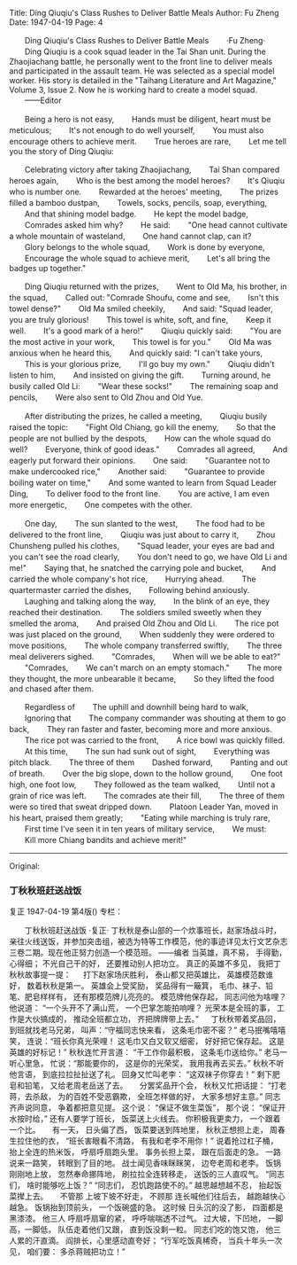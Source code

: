 Title: Ding Qiuqiu's Class Rushes to Deliver Battle Meals
Author: Fu Zheng
Date: 1947-04-19
Page: 4

　　Ding Qiuqiu's Class Rushes to Deliver Battle Meals
　　·Fu Zheng·
　　Ding Qiuqiu is a cook squad leader in the Tai Shan unit. During the Zhaojiachang battle, he personally went to the front line to deliver meals and participated in the assault team. He was selected as a special model worker. His story is detailed in the "Taihang Literature and Art Magazine," Volume 3, Issue 2. Now he is working hard to create a model squad.
　　——Editor

　　Being a hero is not easy,
　　Hands must be diligent, heart must be meticulous;
　　It's not enough to do well yourself,
　　You must also encourage others to achieve merit.
　　True heroes are rare,
　　Let me tell you the story of Ding Qiuqiu:

　　Celebrating victory after taking Zhaojiachang,
　　Tai Shan compared heroes again,
　　Who is the best among the model heroes?
　　It's Qiuqiu who is number one.
　　Rewarded at the heroes' meeting,
　　The prizes filled a bamboo dustpan,
　　Towels, socks, pencils, soap, everything,
　　And that shining model badge.
　　He kept the model badge,
　　Comrades asked him why?
　　He said:
　　"One head cannot cultivate a whole mountain of wasteland,
　　One hand cannot clap, can it?
　　Glory belongs to the whole squad,
　　Work is done by everyone,
　　Encourage the whole squad to achieve merit,
　　Let's all bring the badges up together."

　　Ding Qiuqiu returned with the prizes,
　　Went to Old Ma, his brother, in the squad,
　　Called out: "Comrade Shoufu, come and see,
　　Isn't this towel dense?"
　　Old Ma smiled cheekily,
　　And said: "Squad leader, you are truly glorious!
　　This towel is white, soft, and fine,
　　Keep it well.
　　It's a good mark of a hero!"
　　Qiuqiu quickly said:
　　"You are the most active in your work,
　　This towel is for you."
　　Old Ma was anxious when he heard this,
　　And quickly said: "I can't take yours,
　　This is your glorious prize,
　　I'll go buy my own."
　　Qiuqiu didn't listen to him,
　　And insisted on giving the gift.
　　Turning around, he busily called Old Li:
　　"Wear these socks!"
　　The remaining soap and pencils,
　　Were also sent to Old Zhou and Old Yue.

　　After distributing the prizes, he called a meeting,
　　Qiuqiu busily raised the topic:
　　"Fight Old Chiang, go kill the enemy,
　　So that the people are not bullied by the despots,
　　How can the whole squad do well?
　　Everyone, think of good ideas."
　　Comrades all agreed,
　　And eagerly put forward their opinions.
　　One said:
　　"Guarantee not to make undercooked rice,"
　　Another said:
　　"Guarantee to provide boiling water on time,"
　　And some wanted to learn from Squad Leader Ding,
　　To deliver food to the front line.
　　You are active, I am even more energetic,
　　One competes with the other.

　　One day,
　　The sun slanted to the west,
　　The food had to be delivered to the front line,
　　Qiuqiu was just about to carry it,
　　Zhou Chunsheng pulled his clothes,
　　"Squad leader, your eyes are bad and you can't see the road clearly,
　　You don't need to go, we have Old Li and me!"
　　Saying that, he snatched the carrying pole and bucket,
　　And carried the whole company's hot rice,
　　Hurrying ahead.
　　The quartermaster carried the dishes,
　　Following behind anxiously.
　　Laughing and talking along the way,
　　In the blink of an eye, they reached their destination.
　　The soldiers smiled sweetly when they smelled the aroma,
　　And praised Old Zhou and Old Li.
　　The rice pot was just placed on the ground,
　　When suddenly they were ordered to move positions,
　　The whole company transferred swiftly,
　　The three meal deliverers sighed.
　　"Comrades,
　　When will we be able to eat?"
　　"Comrades,
　　We can't march on an empty stomach."
　　The more they thought, the more unbearable it became,
　　So they lifted the food and chased after them.

　　Regardless of
　　The uphill and downhill being hard to walk,
　　Ignoring that
　　The company commander was shouting at them to go back,
　　They ran faster and faster, becoming more and more anxious.
　　The rice pot was carried to the front,
　　A rice bowl was quickly filled.
　　At this time,
　　The sun had sunk out of sight,
　　Everything was pitch black.
　　The three of them
　　Dashed forward,
　　Panting and out of breath.
　　Over the big slope, down to the hollow ground,
　　One foot high, one foot low,
　　They followed as the team walked,
　　Until not a grain of rice was left.
　　The comrades ate their fill,
　　The three of them were so tired that sweat dripped down.
　　Platoon Leader Yan, moved in his heart, praised them greatly;
　　"Eating while marching is truly rare,
　　First time I've seen it in ten years of military service,
　　We must:
　　Kill more Chiang bandits and achieve merit!"



<hr /> 

Original: 


### 丁秋秋班赶送战饭
复正
1947-04-19
第4版()
专栏：

　　丁秋秋班赶送战饭
    ·复正·
    丁秋秋是泰山部的一个炊事班长，赵家场战斗时，亲往火线送饭，并参加突击组，被选为特等工作模范，他的事迹详见太行文艺杂志三卷二期。现在他正努力创造一个模范班。
    ——编者
    当英雄，真不易，
    手得勤，心得细；
    不光自己干的好，
    还要推动别人把功立。
    真正的英雄不多见，
    我把丁秋秋故事提一提：
　
    打下赵家场庆胜利，
    泰山都又把英雄比，
    英雄模范数谁好，
    数着秋秋是第一。
    英雄会上受奖励，
    奖品得有一簸箕，
    毛巾、袜子、铅笔、肥皂样样有，
    还有那模范牌儿亮亮的。
    模范牌他保存起，
    同志问他为啥哩？
    他说道：
    “一个头开不了满山荒，
    一个巴掌怎能拍响哩？
    光荣本是全班的事，
    工作是大伙搞成的，
    推动全班都立功，
    齐把牌牌带上去。”
　
    丁秋秋带着奖品回，
    到班就找老马兄弟，
    叫声：“守福同志快来看，
    这条毛巾密不密？”
    老马抿嘴嘻嘻笑，
    连说：“班长你真光荣哩！
    这毛巾又白又软又细密，
    好好把它保存起。
    这是英雄的好标记！”
    秋秋连忙开言道：
    “干工作你最积极，
    这条毛巾送给你。”
    老马一听心里急，
    忙说：“那能要你的，
    这是你的光荣奖，
    我用我再去买去。”
    秋秋不听他言语，
    到底拉拉扯扯送了礼。
    回身又忙叫老李：
    “这双袜子你穿去！”
    剩下肥皂和铅笔，
    又给老周老岳送了去。
　
    分罢奖品开个会，
    秋秋又忙把话提：
    “打老蒋，去杀敌，
    为的百姓不受恶霸欺，
    全班怎样做的好，
    大家多想好主意。”
    同志齐声说同意，
    争着都把意见提。
    这个说：
    “保证不做生菜饭”，
    那个说：
    “保证开水按时给，”
    还有人要学丁班长，
    饭菜送上火线去。
    你积极我更卖力，
    一个跟着一个比。
　
    有一天，
    日头偏了西，
    饭菜要送到阵地里，
    秋秋正想担上走，
    周春生拉住他的衣，
    “班长害眼看不清路，
    有我和老李不用你！”
    说着抢过杠子桶，
    抬上全连的热米饭，
    呼扇呼扇跑头里。
    事务长担上菜，
    跟在后面走的急。
    一路说来一路笑，
    转眼到了目的地。
    战士闻见香味眯眯笑，
    边夸老周和老李。
    饭锅刚刚地上放，
    忽然奉命挪阵地，
    刷拉拉全连转移走，
    送饭的三人直叹气。
    “同志们，
    啥时能够吃上饭？”
    “同志们，
    忍饥跑路使不的。”
    越思越想越不忍，
    抬起饭菜撵上去。
　
    不管那
    上坡下坡不好走，
    不顾那
    连长喊他们往后去，
    越跑越快心越急。
    饭锅抬到顶前头，
    一个饭碗盛的急。
    这时候
    日头沉的没了影，
    四面都是黑漆漆。
    他三人
    呼扇呼扇窜的紧，
    呼呼喘喘透不过气。
    过大坡，下凹地，
    一脚高，一脚低，
    队伍走着他们又跟，
    直到饭没剩一粒。
    同志们吃的饱又饱，
    他三人累的汗直滴。
    阎排长，心里感动直夸好；
    “行军吃饭真稀奇，
    当兵十年头一次见，
    咱们要：
    多杀蒋贼把功立！”
